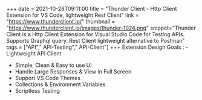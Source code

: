 +++
date = 2021-10-28T09:11:00
title = "Thunder Client - Http Client Extension for VS Code, lightweight Rest Client"
link = "https://www.thunderclient.io/"
thumbnail = "https://www.thunderclient.io/images/thunder-1024.png"
snippet="Thunder Client is a Http Client Extension for Visual Studio Code for Testing APIs. Supports Graphql query. Rest Client lightweight alternative to Postman"
tags = ["API"," API-Testing"," API-Client"]
+++
Extension Design Goals : 
-Lightweight API Client
- Simple, Clean & Easy to use UI
- Handle Large Responses & View in Full Screen
- Support VS Code Themes
- Collections & Environment Variables
- Scriptless Testing
